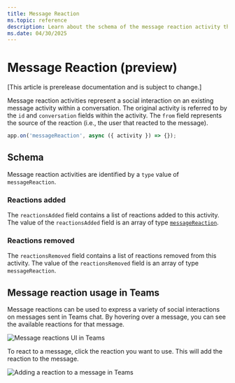 ```yaml
---
title: Message Reaction
ms.topic: reference
description: Learn about the schema of the message reaction activity that indicates the reaction on a message.
ms.date: 04/30/2025
---
```


# Message Reaction (preview)

[This article is prerelease documentation and is subject to change.]

Message reaction activities represent a social interaction on an existing message activity within a conversation. The original activity is referred to by the `id` and `conversation` fields within the activity. The `from` field represents the source of the reaction (i.e., the user that reacted to the message).

```typescript
app.on('messageReaction', async ({ activity }) => {});
```

## Schema

Message reaction activities are identified by a `type` value of `messageReaction`.

### Reactions added

The `reactionsAdded` field contains a list of reactions added to this activity. The value of the `reactionsAdded` field is an array of type [`messageReaction`](https://github.com/microsoft/Agents/blob/main/specs/activity/protocol-activity.md#message-reaction-activity).

### Reactions removed

The `reactionsRemoved` field contains a list of reactions removed from this activity. The value of the `reactionsRemoved` field is an array of type `messageReaction`.

## Message reaction usage in Teams

Message reactions can be used to express a variety of social interactions on messages sent in Teams chat. By hovering over a message, you can see the available reactions for that message.

![Message reactions UI in Teams](~/assets/screenshots/message-reaction-ui.png)

To react to a message, click the reaction you want to use. This will add the reaction to the message.

![Adding a reaction to a message in Teams](~/assets/screenshots/message-reaction-add.png)